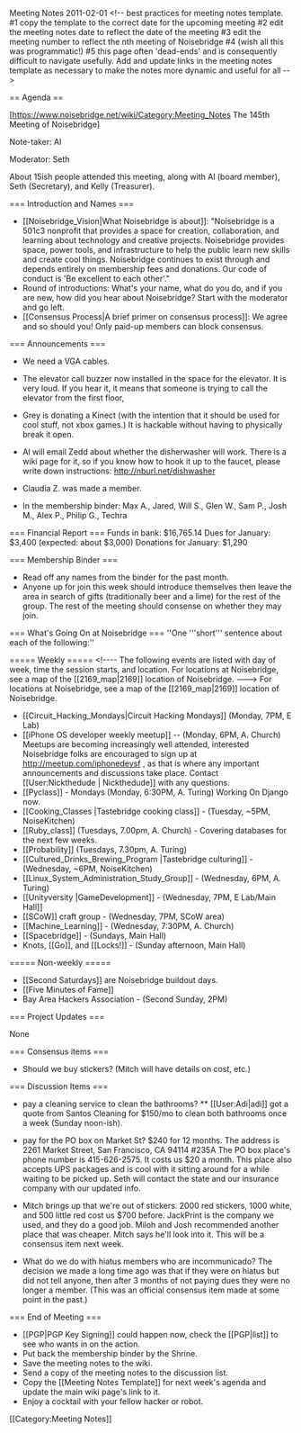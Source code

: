 Meeting Notes 2011-02-01 
 &lt;!-- best practices for meeting notes template.  
 #1 copy the template to the correct date for the upcoming meeting
 #2 edit the meeting notes date to reflect the date of the meeting
 #3 edit the meeting number to reflect the nth meeting of Noisebridge 
 #4 (wish all this was programmatic!)
 #5 this page often 'dead-ends' and is consequently difficult to navigate usefully.  Add and update links in the meeting notes template as necessary to make the notes more dynamic and useful for all
-->

== Agenda ==

[https://www.noisebridge.net/wiki/Category:Meeting_Notes The 145th Meeting of Noisebridge]

Note-taker: Al

Moderator: Seth

About 15ish people attended this meeting, along with Al (board member), Seth (Secretary), and Kelly (Treasurer).

=== Introduction and Names ===
* [[Noisebridge_Vision|What Noisebridge is about]]: "Noisebridge is a 501c3 nonprofit that provides a space for creation, collaboration, and learning about technology and creative projects. Noisebridge provides space, power tools, and infrastructure to help the public learn new skills and create cool things. Noisebridge continues to exist through and depends entirely on membership fees and donations. Our code of conduct is 'Be excellent to each other'."
* Round of introductions: What's your name, what do you do, and if you are new, how did you hear about Noisebridge? Start with the moderator and go left.
* [[Consensus Process|A brief primer on consensus process]]: We agree and so should you! Only paid-up members can block consensus.

=== Announcements ===

* We need a VGA cables.

* The elevator call buzzer now installed in the space for the elevator. It is very loud. If you hear it, it means that someone is trying to call the elevator from the first floor, 

* Grey is donating a Kinect (with the intention that it should be used for cool stuff, not xbox games.) It is hackable without having to physically break it open.

* Al will email Zedd about whether the disherwasher will work. There is a wiki page for it, so if you know how to hook it up to the faucet, please write down instructions: http://nburl.net/dishwasher

* Claudia Z. was made a member.

* In the membership binder: Max A., Jared, Will S., Glen W., Sam P., Josh M., Alex P., Philip G., Techra

=== Financial Report ===
Funds in bank: $16,765.14 
Dues for January: $3,400 (expected: about $3,000)
Donations for January: $1,290

=== Membership Binder ===
* Read off any names from the binder for the past month.
* Anyone up for join this week should introduce themselves then leave the area in search of gifts (traditionally beer and a lime) for the rest of the group. The rest of the meeting should consense on whether they may join.

=== What's Going On at Noisebridge ===
''One '''short''' sentence about each of the following:''

===== Weekly =====
&lt;!----
The following events are listed with day of week, time the session starts, and location.
For locations at Noisebridge, see a map of the [[2169_map|2169]] location of Noisebridge.
--->
For locations at Noisebridge, see a map of the [[2169_map|2169]] location of Noisebridge.

* [[Circuit_Hacking_Mondays|Circuit Hacking Mondays]] (Monday, 7PM,  E Lab)
* [[iPhone OS developer weekly meetup]]  -- (Monday, 6PM, A. Church) Meetups are becoming increasingly well attended, interested Noisebridge folks are encouraged to sign up at http://meetup.com/iphonedevsf , as that is where any important announcements and discussions take place. Contact [[User:Nickthedude | Nickthedude]] with any questions. 
* [[Pyclass]] - Mondays (Monday, 6:30PM, A. Turing) Working On Django now.
* [[Cooking_Classes |Tastebridge cooking class]] - (Tuesday, ~5PM, NoiseKitchen)
* [[Ruby_class]] (Tuesdays, 7.00pm, A. Church) - Covering databases for the next few weeks.
* [[Probability]] (Tuesdays, 7.30pm, A. Turing)
* [[Cultured_Drinks_Brewing_Program |Tastebridge culturing]] - (Wednesday, ~6PM, NoiseKitchen)
* [[Linux_System_Administration_Study_Group]] - (Wednesday, 6PM, A. Turing)
* [[Unityversity |GameDevelopment]] - (Wednesday, 7PM, E Lab/Main Hall]]
* [[SCoW]] craft group - (Wednesday, 7PM, SCoW area)
* [[Machine_Learning]] - (Wednesday, 7:30PM, A. Church)
* [[Spacebridge]] - (Sundays, Main Hall)
* Knots, [[Go]], and [[Locks!]] - (Sunday afternoon, Main Hall)

===== Non-weekly =====
* [[Second Saturdays]] are Noisebridge buildout days.
* [[Five Minutes of Fame]]
* Bay Area Hackers Association - (Second Sunday, 2PM)

=== Project Updates ===

None

=== Consensus items ===

* Should we buy stickers? (Mitch will have details on cost, etc.)

=== Discussion Items ===
* pay a cleaning service to clean the bathrooms?
** [[User:Adi|adi]] got a quote from Santos Cleaning for $150/mo to clean both bathrooms once a week (Sunday noon-ish).
* pay for the PO box on Market St? $240 for 12 months. The address is 2261 Market Street, San Francisco, CA 94114 #235A
The PO box place's phone number is 415-626-2575. It costs us $20 a month. This place also accepts UPS packages and is cool with it sitting around for a while waiting to be picked up. Seth will contact the state and our insurance company with our updated info.

* Mitch brings up that we're out of stickers. 2000 red stickers, 1000 white, and 500 little red cost us $700 before. JackPrint is the company we used, and they do a good job. Miloh and Josh recommended another place that was cheaper. Mitch says he'll look into it. This will be a consensus item next week.

* What do we do with hiatus members who are incommunicado? The decision we made a long time ago was that if they were on hiatus but did not tell anyone, then after 3 months of not paying dues they were no longer a member. (This was an official consensus item made at some point in the past.)

=== End of Meeting ===
* [[PGP|PGP Key Signing]] could happen now, check the [[PGP|list]] to see who wants in on the action.
* Put back the membership binder by the Shrine.
* Save the meeting notes to the wiki.
* Send a copy of the meeting notes to the discussion list.
* Copy the [[Meeting Notes Template]] for next week's agenda and update the main wiki page's link to it.
* Enjoy a cocktail with your fellow hacker or robot.

[[Category:Meeting Notes]]